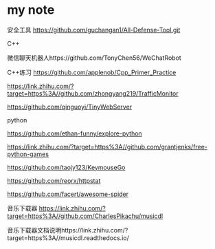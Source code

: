 # my note
安全工具
https://github.com/guchangan1/All-Defense-Tool.git

C++

微信聊天机器人https://github.com/TonyChen56/WeChatRobot

C++练习 https://github.com/applenob/Cpp_Primer_Practice

https://link.zhihu.com/?target=https%3A//github.com/zhongyang219/TrafficMonitor

https://github.com/qinguoyi/TinyWebServer

python

https://github.com/ethan-funny/explore-python

https://link.zhihu.com/?target=https%3A//github.com/grantjenks/free-python-games

https://github.com/taojy123/KeymouseGo

https://github.com/reorx/httpstat

https://github.com/facert/awesome-spider

音乐下载器 https://link.zhihu.com/?target=https%3A//github.com/CharlesPikachu/musicdl

音乐下载器文档说明https://link.zhihu.com/?target=https%3A//musicdl.readthedocs.io/

